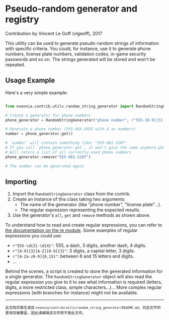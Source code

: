 # Pseudo-random generator and registry

Contribution by Vincent Le Goff (vlgeoff), 2017

This utility can be used to generate pseudo-random strings of information
with specific criteria.  You could, for instance, use it to generate
phone numbers, license plate numbers, validation codes, in-game security 
passwords and so on. The strings generated will be stored and won't be repeated.

## Usage Example

Here's a very simple example:

```python

from evennia.contrib.utils.random_string_generator import RandomStringGenerator

# Create a generator for phone numbers
phone_generator = RandomStringGenerator("phone number", r"555-[0-9]{3}-[0-9]{4}")

# Generate a phone number (555-XXX-XXXX with X as numbers)
number = phone_generator.get()

# `number` will contain something like: "555-981-2207"
# If you call `phone_generator.get`, it won't give the same anymore.phone_generator.all()
# Will return a list of all currently-used phone numbers
phone_generator.remove("555-981-2207")

# The number can be generated again
```

## Importing

1. Import the `RandomStringGenerator` class from the contrib.
2. Create an instance of this class taking two arguments:
   - The name of the gemerator (like "phone number", "license plate"...).
   - The regular expression representing the expected results.
3. Use the generator's `all`, `get` and `remove` methods as shown above.

To understand how to read and create regular expressions, you can refer to
[the documentation on the re module](https://docs.python.org/2/library/re.html).
Some examples of regular expressions you could use:

- `r"555-\d{3}-\d{4}"`: 555, a dash, 3 digits, another dash, 4 digits.
- `r"[0-9]{3}[A-Z][0-9]{3}"`: 3 digits, a capital letter, 3 digits.
- `r"[A-Za-z0-9]{8,15}"`: between 8 and 15 letters and digits.
- ...

Behind the scenes, a script is created to store the generated information
for a single generator.  The `RandomStringGenerator` object will also
read the regular expression you give to it to see what information is
required (letters, digits, a more restricted class, simple characters...)...
More complex regular expressions (with branches for instance) might not be
available.


----

<small>此文档页面生成自 `evennia/contrib/utils/random_string_generator/README.md`。对此文件的更改将被覆盖，因此请编辑该文件而不是此文件。</small>
